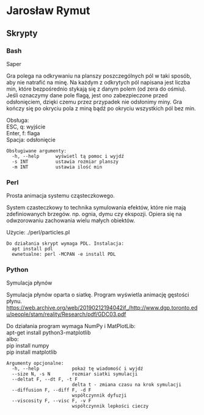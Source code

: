 # Jarosław Rymut

## Skrypty

### Bash

Saper

Gra polega na odkrywaniu na planszy poszczególnych pól w taki sposób,
aby nie natrafić na minę. Na każdym z odkrytych pól napisana jest liczba min,
które bezpośrednio stykają się z danym polem (od zera do ośmiu). Jeśli
oznaczymy dane pole flagą, jest ono zabezpieczone przed odsłonięciem,
dzięki czemu przez przypadek nie odsłonimy miny. Gra kończy się po okryciu
pola z miną bądź po okryciu wszystkich pól bez min.

Obsługa:  
  ESC, q: wyjście  
  Enter, f: flaga  
  Spacja: odsłonięcie  

```
Obsługiwane argumenty:  
  -h, --help      wyświetl tą pomoc i wyjdź  
  -s INT          ustawia rozmiar planszy  
  -m INT          ustawia ilość min  
```

### Perl

Prosta animacja systemu cząsteczkowego.

System czasteczkowy to technika symulowania efektów, które nie mają
zdefiniowanych brzegów. np. ognia, dymu czy ekspozji. Opiera się
na odwzorowaniu zachowania wielu małych obiektów.

Użycie: ./perl/particles.pl

```
Do działania skrypt wymaga PDL. Instalacja:  
  apt install pdl  
  ewnetualne: perl -MCPAN -e install PDL  
```

### Python

Symulacja płynów

Symulacja płynów oparta o siatkę. Program wyświetla animację gęstości płynu.
https://web.archive.org/web/20190212194042if_/http://www.dgp.toronto.edu/people/stam/reality/Research/pdf/GDC03.pdf

Do działania program wymaga NumPy i MatPlotLib:  
  apt-get install python3-matplotlib  
  albo:  
  pip install numpy  
  pip install matplotlib  

```
Argumenty opcjonalne:  
  -h, --help            pokaż tę wiadomość i wyjdź  
  --size N, -s N        rozmiar siatki symulacji  
  --deltat F, --dt F, -t F  
                        delta t - zmiana czasu na krok symulacji  
  --diffusion F, --diff F, -d F  
                        współczynnik dyfuzji  
  --viscosity F, --visc F, -v F  
                        współczynnik lepkości cieczy  
```
